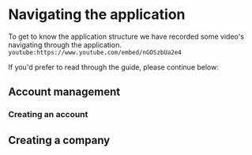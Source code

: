 # Navigating the application

To get to know the application structure we have recorded some video's navigating through the application.
`youtube:https://www.youtube.com/embed/nGOSzbUa2e4`

If you'd prefer to read through the guide, please continue below:

## Account management
### Creating an account
## Creating a company